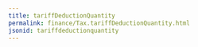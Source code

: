 ```yaml
---
title: tariffDeductionQuantity
permalink: finance/Tax.tariffDeductionQuantity.html
jsonid: tariffdeductionquantity
---
```

